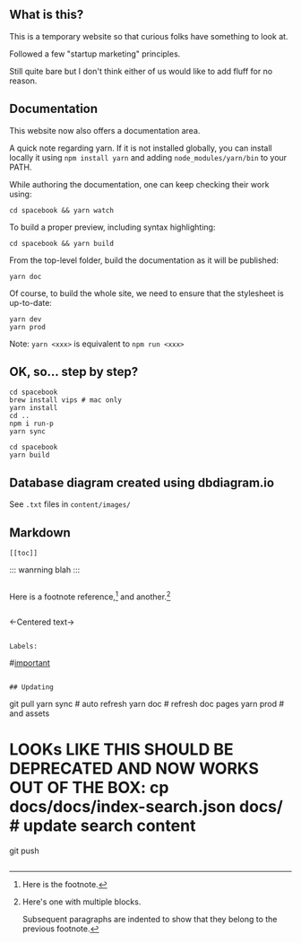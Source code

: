 ## What is this?

This is a temporary website so that curious folks have something to look at.

Followed a few "startup marketing" principles.

Still quite bare but I don't think either of us would like to add fluff for no reason.

## Documentation

This website now also offers a documentation area.

A quick note regarding yarn. If it is not installed globally, you can install locally it using `npm install yarn` and adding `node_modules/yarn/bin` to your PATH.

While authoring the documentation, one can keep checking their work using:
```
cd spacebook && yarn watch
```
To build a proper preview, including syntax highlighting:
```
cd spacebook && yarn build
```

From the top-level folder, build the documentation as it will be published:
```
yarn doc
```

Of course, to build the whole site, we need to ensure that the stylesheet is up-to-date:
```
yarn dev
yarn prod
```

Note: `yarn <xxx>` is equivalent to `npm run <xxx>`

## OK, so... step by step?

```
cd spacebook
brew install vips # mac only
yarn install
cd ..
npm i run-p
yarn sync
```

```
cd spacebook
yarn build
```

## Database diagram created using dbdiagram.io

See `.txt` files in `content/images/`

## Markdown

```
[[toc]]

```
::: wanrning
blah
:::
```

```
Here is a footnote reference,[^1] and another.[^longnote]

[^1]: Here is the footnote.

[^longnote]: Here's one with multiple blocks.

    Subsequent paragraphs are indented to show that they
belong to the previous footnote.
```

```
<-Centered text->
```

Labels:
```
#[important](red)
```

## Updating

```
git pull
yarn sync # auto refresh
yarn doc # refresh doc pages
yarn prod # and assets
# LOOKs LIKE THIS SHOULD BE DEPRECATED AND NOW WORKS OUT OF THE BOX: cp docs/docs/index-search.json docs/ # update search content
git push
```
